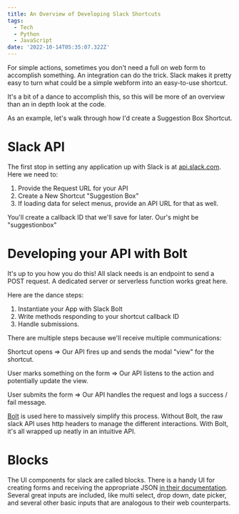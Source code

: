 ```yaml
---
title: An Overview of Developing Slack Shortcuts
tags:
  - Tech
  - Python
  - JavaScript
date: '2022-10-14T05:35:07.322Z'
---
```


For simple actions, sometimes you don't need a full on web form to accomplish something. An integration can do the trick. Slack makes it pretty easy to turn what could be a simple webform into an easy-to-use shortcut.

It's a bit of a dance to accomplish this, so this will be more of an overview than an in depth look at the code.

As an example, let's walk through how I'd create a Suggestion Box Shortcut.

# Slack API

The first stop in setting any application up with Slack is at [api.slack.com](https://api.slack.com/). Here we need to:

1. Provide the Request URL for your API
2. Create a New Shortcut "Suggestion Box"
3. If loading data for select menus, provide an API URL for that as well.

You'll create a callback ID that we'll save for later. Our's might be "suggestionbox"

# Developing your API with Bolt

It's up to you how you do this! All slack needs is an endpoint to send a POST request. A dedicated server or serverless function works great here.

Here are the dance steps:

1. Instantiate your App with Slack Bolt
2. Write methods responding to your shortcut callback ID
3. Handle submissions.

There are multiple steps because we'll receive multiple communications:

Shortcut opens => Our API fires up and sends the modal "view" for the shortcut.

User marks something on the form => Our API listens to the action and potentially update the view.

User submits the form => Our API handles the request and logs a success / fail message.

[Bolt](https://api.slack.com/tools/bolt) is used here to massively simplify this process. Without Bolt, the raw slack API uses http headers to manage the different interactions. With Bolt, it's all wrapped up neatly in an intuitive API.

# Blocks

The UI components for slack are called blocks. There is a handy UI for creating forms and receiving the appropriate JSON [in their documentation](https://api.slack.com/block-kit). Several great inputs are included, like multi select, drop down, date picker, and several other basic inputs that are analogous to their web counterparts.
